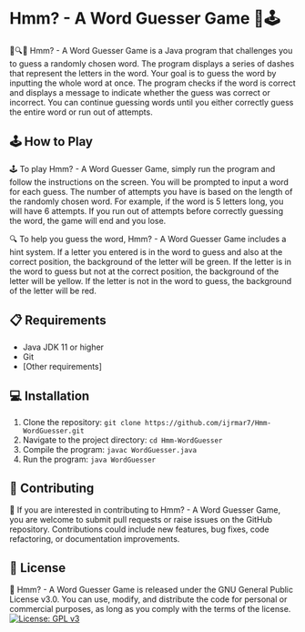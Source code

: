 # Hmm? - A Word Guesser Game 🤔🕹️

📝🔍🤔 Hmm? - A Word Guesser Game is a Java program that challenges you to guess a randomly chosen word. The program displays a series of dashes that represent the letters in the word. Your goal is to guess the word by inputting the whole word at once. The program checks if the word is correct and displays a message to indicate whether the guess was correct or incorrect. You can continue guessing words until you either correctly guess the entire word or run out of attempts.


## 🕹️ How to Play

🕹️ To play Hmm? - A Word Guesser Game, simply run the program and follow the instructions on the screen. You will be prompted to input a word for each guess. The number of attempts you have is based on the length of the randomly chosen word. For example, if the word is 5 letters long, you will have 6 attempts. If you run out of attempts before correctly guessing the word, the game will end and you lose.

🔍 To help you guess the word, Hmm? - A Word Guesser Game includes a hint system. If a letter you entered is in the word to guess and also at the correct position, the background of the letter will be green. If the letter is in the word to guess but not at the correct position, the background of the letter will be yellow. If the letter is not in the word to guess, the background of the letter will be red.


## 📋 Requirements

* Java JDK 11 or higher
* Git
* [Other requirements]


## 💻 Installation

1. Clone the repository: `git clone https://github.com/ijrmar7/Hmm-WordGuesser.git`
2. Navigate to the project directory: `cd Hmm-WordGuesser`
3. Compile the program: `javac WordGuesser.java`
4. Run the program: `java WordGuesser`


## 🤝 Contributing

🤝 If you are interested in contributing to Hmm? - A Word Guesser Game, you are welcome to submit pull requests or raise issues on the GitHub repository. Contributions could include new features, bug fixes, code refactoring, or documentation improvements.

## 📄 License

📄 Hmm? - A Word Guesser Game is released under the GNU General Public License v3.0. You can use, modify, and distribute the code for personal or commercial purposes, as long as you comply with the terms of the license.
[![License: GPL v3](https://img.shields.io/badge/License-GPLv3-blue.svg)](https://www.gnu.org/licenses/gpl-3.0)

